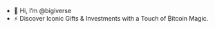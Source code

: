 - 👋 Hi, I’m @bigiverse
- ⚡ Discover Iconic Gifts & Investments with a Touch of ₿itcoin Magic.

<!---
bigiverse/bigiverse is a ✨ special ✨ repository because its `README.md` (this file) appears on your GitHub profile.
You can click the Preview link to take a look at your changes.
--->
